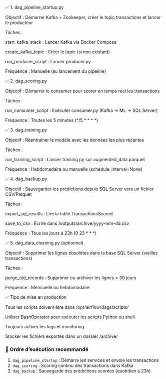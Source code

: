 ✅ 1. dag_pipeline_startup.py

Objectif : Démarrer Kafka + Zookeeper, créer le topic transactions et lancer le producteur

Tâches :

start_kafka_stack : Lancer Kafka via Docker Compose

create_kafka_topic : Créer le topic (si non existant)

run_producer_script : Lancer producer.py

Fréquence : Manuelle (au lancement du pipeline)

✅ 2. dag_scoring.py

Objectif : Démarrer le consumer pour scorer en temps réel les transactions

Tâches :

run_consumer_script : Exécuter consumer.py (Kafka → ML → SQL Server)

Fréquence : Toutes les 5 minutes (*/5 * * * *)

✅ 3. dag_training.py

Objectif : Réentraîner le modèle avec les données les plus récentes

Tâches :

run_training_script : Lancer training.py sur augmented_data.parquet

Fréquence : Hebdomadaire ou manuelle (schedule_interval=None)

✅ 4. dag_backup.py

Objectif : Sauvegarder les prédictions depuis SQL Server vers un fichier CSV/Parquet

Tâches :

export_sql_results : Lire la table TransactionsScored

save_to_csv : Écrire dans /outputs/archive/yyyy-mm-dd.csv

Fréquence : Tous les jours à 23h (0 23 * * *)

✅ 5. dag_data_cleaning.py (optionnel)

Objectif : Supprimer les lignes obsolètes dans la base SQL Server (vieilles transactions)

Tâches :

purge_old_records : Supprimer ou archiver les lignes > 30 jours

Fréquence : Mensuelle ou hebdomadaire

✅ Tips de mise en production

Tous les scripts doivent être dans /opt/airflow/dags/scripts/

Utiliser BashOperator pour exécuter les scripts Python ou shell

Toujours activer les logs et monitoring

Stocker les fichiers exportés dans un dossier /archive/


### 🔄 Ordre d’exécution recommandé

1. `dag_pipeline_startup` : Démarre les services et envoie les transactions  
2. `dag_scoring` : Scoring continu des transactions dans Kafka  
3. `dag_backup` : Sauvegarde des prédictions scorées (quotidien à 23h)
